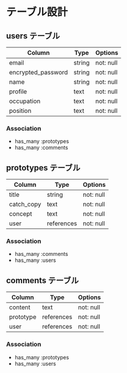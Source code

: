 # テーブル設計

## users テーブル

| Column             | Type   | Options   |
| ------------------ | ------ | --------- |
| email              | string | not: null |
| encrypted_password | string | not: null |
| name               | string | not: null |
| profile            | text   | not: null |
| occupation         | text   | not: null |
| position           | text   | not: null |

### Association

- has_many :prototypes
- has_many :comments

## prototypes テーブル

| Column             | Type       | Options   |
| ------------------ | ---------- | --------- |
| title              | string     | not: null |
| catch_copy         | text       | not: null |
| concept            | text       | not: null |
| user               | references | not: null |

### Association

- has_many :comments
- has_many :users

## comments テーブル

| Column             | Type       | Options   |
| ------------------ | ---------- | --------- |
| content            | text       | not: null |
| prototype          | references | not: null |
| user               | references | not: null |

### Association

- has_many :prototypes
- has_many :users